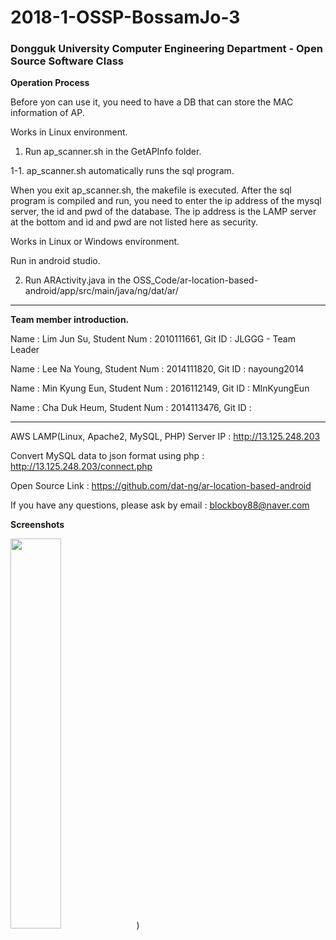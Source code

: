# 2018-1-OSSP-BossamJo-3 
### Dongguk University Computer Engineering Department - Open Source Software Class


__Operation Process__

Before yon can use it, you need to have a DB that can store the MAC information of AP.

Works in Linux environment.
1. Run ap_scanner.sh in the GetAPInfo folder.

1-1. ap_scanner.sh automatically runs the sql program.

When you exit ap_scanner.sh, the makefile is executed. After the sql program is compiled and run, you need to enter the ip address of the mysql server, the id and pwd of the database. The ip address is the LAMP server at the bottom and id and pwd are not listed here as security.

Works in Linux or Windows environment.

Run in android studio.

2. Run ARActivity.java in the OSS_Code/ar-location-based-android/app/src/main/java/ng/dat/ar/
---

__Team member introduction.__

Name : Lim Jun Su, Student Num : 2010111661, Git ID : JLGGG - Team Leader

Name : Lee Na Young, Student Num : 2014111820, Git ID : nayoung2014

Name : Min Kyung Eun, Student Num : 2016112149, Git ID : MInKyungEun

Name : Cha Duk Heum, Student Num : 2014113476, Git ID : 

---

AWS LAMP(Linux, Apache2, MySQL, PHP) Server IP : <http://13.125.248.203>

Convert MySQL data to json format using php : <http://13.125.248.203/connect.php> 

Open Source Link : <https://github.com/dat-ng/ar-location-based-android>

If you have any questions, please ask by email : blockboy88@naver.com

__Screenshots__

<img src="https://user-images.githubusercontent.com/18206655/41920823-7ae0e56e-799c-11e8-96a8-61ca8f7b7e45.jpg" width="40%">)



